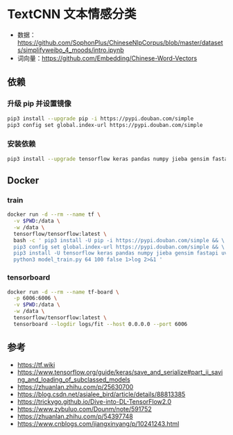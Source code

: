 # TextCNN 文本情感分类

* 数据：https://github.com/SophonPlus/ChineseNlpCorpus/blob/master/datasets/simplifyweibo_4_moods/intro.ipynb
* 词向量：https://github.com/Embedding/Chinese-Word-Vectors

## 依赖

### 升级 pip 并设置镜像

```bash
pip3 install --upgrade pip -i https://pypi.douban.com/simple
pip3 config set global.index-url https://pypi.douban.com/simple
```

### 安装依赖

```bash
pip3 install --upgrade tensorflow keras pandas numpy jieba gensim fastapi uvicorn
```

## Docker

### train

```bash
docker run -d --rm --name tf \
  -v $PWD:/data \
  -w /data \
  tensorflow/tensorflow:latest \
  bash -c ' pip3 install -U pip -i https://pypi.douban.com/simple && \
  pip3 config set global.index-url https://pypi.douban.com/simple && \
  pip3 install -U tensorflow keras pandas numpy jieba gensim fastapi uvicorn && \
  python3 model_train.py 64 100 false 1>log 2>&1 '
```

### tensorboard

```bash
docker run -d --rm --name tf-board \
  -p 6006:6006 \
  -v $PWD:/data \
  -w /data \
  tensorflow/tensorflow:latest \
  tensorboard --logdir logs/fit --host 0.0.0.0 --port 6006
```

## 参考

* https://tf.wiki
* https://www.tensorflow.org/guide/keras/save_and_serialize#part_ii_saving_and_loading_of_subclassed_models
* https://zhuanlan.zhihu.com/p/25630700
* https://blog.csdn.net/asialee_bird/article/details/88813385
* https://trickygo.github.io/Dive-into-DL-TensorFlow2.0
* https://www.zybuluo.com/Dounm/note/591752
* https://zhuanlan.zhihu.com/p/54397748
* https://www.cnblogs.com/jiangxinyang/p/10241243.html
